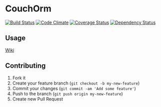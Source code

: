 # CouchOrm

[![Build Status](https://travis-ci.org/iliabylich/winged-couch.png?branch=master)](https://travis-ci.org/iliabylich/winged-couch)
[![Code Climate](https://codeclimate.com/github/iliabylich/winged-couch.png)](https://codeclimate.com/github/iliabylich/winged-couch)
[![Coverage Status](https://coveralls.io/repos/iliabylich/winged-couch/badge.png)](https://coveralls.io/r/iliabylich/winged-couch)
[![Dependency Status](https://gemnasium.com/iliabylich/winged-couch.png)](https://gemnasium.com/iliabylich/winged-couch)

## Usage

[Wiki](https://github.com/iliabylich/winged-couch/wiki)

## Contributing

1. Fork it
2. Create your feature branch (`git checkout -b my-new-feature`)
3. Commit your changes (`git commit -am 'Add some feature'`)
4. Push to the branch (`git push origin my-new-feature`)
5. Create new Pull Request
